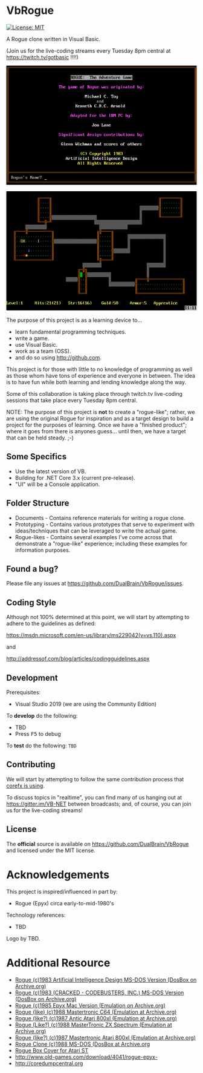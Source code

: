 # VbRogue

[![License: MIT](https://img.shields.io/badge/License-MIT-green.svg)](LICENSE)

A Rogue clone written in Visual Basic.

(Join us for the live-coding streams every Tuesday 8pm central at https://twitch.tv/gotbasic !!!!)

![Rogue - Welcome](Documents/rogue-welcome.jpg)

![Rogue](Documents/rogue.png)

The purpose of this project is as a learning device to...

* learn fundamental programming techniques.
* write a game.
* use Visual Basic.
* work as a team (OSS).
* and do so using http://github.com.

This project is for those with little to no knowledge of programming as well as those whom have tons of experience and everyone in between.  The idea is to have fun while both learning and lending knowledge along the way.

Some of this collaboration is taking place through twitch.tv live-coding sessions that take place every Tuesday 8pm central.

NOTE: The purpose of this project is **not** to create a "rogue-like"; rather, we are using the original Rogue for inspiration and as a target design to build a project for the purposes of learning.  Once we have a "finished product"; where it goes from there is anyones guess... until then, we have a target that can be held steady. ;-)

## Some Specifics

* Use the latest version of VB.
* Building for .NET Core 3.x (current pre-release).
* "UI" will be a Console application.

## Folder Structure

* Documents - Contains reference materials for writing a rogue clone.
* Prototyping - Contains various prototypes that serve to experiment with ideas/techniques that can be leveraged to write the actual game.
* Rogue-likes - Contains several examples I've come across that demonstrate a "rogue-like" experience; including these examples for information purposes.

## Found a bug?

Please file any issues at https://github.com/DualBrain/VbRogue/issues.

## Coding Style

Although not 100% determined at this point, we will start by attempting to adhere to the guidelines as defined:

https://msdn.microsoft.com/en-us/library/ms229042(v=vs.110).aspx

and

http://addressof.com/blog/articles/codingguidelines.aspx

## Development

Prerequisites:
* Visual Studio 2019 (we are using the Community Edition)

To **develop** do the following:

* TBD
* Press <kbd>F5</kbd> to debug

To **test** do the following: `TBD`

## Contributing

We will start by attempting to follow the same contribution process that [corefx is using][corefx-contributing].

[corefx-contributing]: https://github.com/dotnet/corefx/wiki/Contributing

To discuss topics in "realtime", you can find many of us hanging out at https://gitter.im/VB-NET between broadcasts; and, of course, you can join us for the live-coding streams!

## License

The **official** source is available on https://github.com/DualBrain/VbRogue and licensed under the MIT license.

Acknowledgements
========

This project is inspired/influenced in part by:

 * Rogue (Epyx) circa early-to-mid-1980's
 
Technology references:

  * TBD
 
Logo by TBD.

Additional Resource
========

* [Rogue (c)1983 Artificial Intelligence Design MS-DOS Version (DosBox on Archive.org)](https://archive.org/details/ROGUE_PD)
* [Rogue (c)1983 (CRACKED - CODEBUSTERS, INC.) MS-DOS Version (DosBox on Archive.org)](https://archive.org/details/msdos_Rogue_1983)
* [Rogue (c)1985 Epyx Mac Version (Emulation on Archive.org)](https://archive.org/details/mac_Rogue)
* [Rogue (like) (c)1988 Mastertronic C64 (Emulation at Archive.org)](https://archive.org/details/d64_Rogue_1988_Mastertronic)
* [Rogue (like?) (c)1987 Antic Atari 800xl (Emulation at Archive.org)](https://archive.org/details/a8b_Atari_Rogue_1987_Antic_US_BASIC)
* [Rogue (Like?) (c)1988 MasterTronic ZX Spectrum (Emulation at Archive.org)](https://archive.org/details/zx_Rogue_1988_Mastertronic#)
* [Rogue (like?) (c)1987 Mastertronic Atari 800xl (Emulation at Archive.org)](https://archive.org/details/a8b_Rogue_1988_Mastertronic_GB_k_file)
* [Rogue Clone (c)1988 MS-DOS (DosBox at Archive.org](https://archive.org/details/msdos_Rogue_Clone_1988)
* [Rogue Box Cover for Atari ST](https://archive.org/details/firstera_rogue)
* http://www.old-games.com/download/4041/rogue-epyx-
* http://coredumpcentral.org
